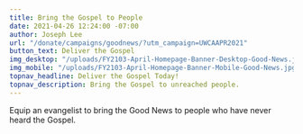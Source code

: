 ```yaml
---
title: Bring the Gospel to People
date: 2021-04-26 12:24:00 -07:00
author: Joseph Lee
url: "/donate/campaigns/goodnews/?utm_campaign=UWCAAPR2021"
button_text: Deliver the Gospel
img_desktop: "/uploads/FY2103-April-Homepage-Banner-Desktop-Good-News.jpg"
img_mobile: "/uploads/FY2103-April-Homepage-Banner-Mobile-Good-News.jpg"
topnav_headline: Deliver the Gospel Today!
topnav_description: Bring the Gospel to unreached people.
---
```


Equip an evangelist to bring the Good News to people who have never heard the Gospel.
